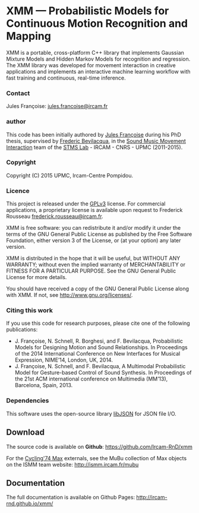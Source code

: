 XMM — Probabilistic Models for Continuous Motion Recognition and Mapping
===========================================

XMM is a portable, cross-platform C++ library that implements Gaussian Mixture Models and Hidden Markov Models for recognition and regression. The XMM library was developed for movement interaction in creative applications and implements an interactive machine learning workflow with fast training and continuous, real-time inference.

### Contact

Jules Françoise: <jules.francoise@ircam.fr>

### author

This code has been initially authored by <a href="http://julesfrancoise.com">Jules Françoise</a> during his PhD thesis, supervised by <a href="frederic-bevilacqua.net">Frederic Bevilacqua</a>, in the <a href="http://ismm.ircam.fr">Sound Music Movement Interaction</a> team of the <a href="http://www.ircam.fr/stms.html?&L=1">STMS Lab</a> - IRCAM - CNRS - UPMC (2011-2015).

### Copyright

Copyright (C) 2015 UPMC, Ircam-Centre Pompidou.

### Licence

This project is released under the <a href="http://www.gnu.org/licenses/gpl-3.0.en.html">GPLv3</a> license.
For commercial applications, a proprietary license is available upon request to Frederick Rousseau <frederick.rousseau@ircam.fr>.

XMM is free software: you can redistribute it and/or modify
it under the terms of the GNU General Public License as published by
the Free Software Foundation, either version 3 of the License, or
(at your option) any later version.

XMM is distributed in the hope that it will be useful,
but WITHOUT ANY WARRANTY; without even the implied warranty of
MERCHANTABILITY or FITNESS FOR A PARTICULAR PURPOSE.  See the
GNU General Public License for more details.

You should have received a copy of the GNU General Public License
along with XMM.  If not, see <http://www.gnu.org/licenses/>.

### Citing this work

If you use this code for research purposes, please cite one of the following publications:

- J. Françoise, N. Schnell, R. Borghesi, and F. Bevilacqua, Probabilistic Models for Designing Motion and Sound Relationships. In Proceedings of the 2014 International Conference on New Interfaces for Musical Expression, NIME’14, London, UK, 2014.
- J. Françoise, N. Schnell, and F. Bevilacqua, A Multimodal Probabilistic Model for Gesture-based Control of Sound Synthesis. In Proceedings of the 21st ACM international conference on Multimedia (MM’13), Barcelona, Spain, 2013.

### Dependencies

This software uses the open-source library <a href="http://libjson.sourceforge.net/">libJSON</a> for JSON file I/O.

## Download

The source code is available on __Github__: https://github.com/Ircam-RnD/xmm

For the <a href="https://cycling74.com/">Cycling'74 Max</a> externals, see the MuBu collection of Max objects on the ISMM team website: http://ismm.ircam.fr/mubu

## Documentation

The full documentation is available on Github Pages: http://ircam-rnd.github.io/xmm/
